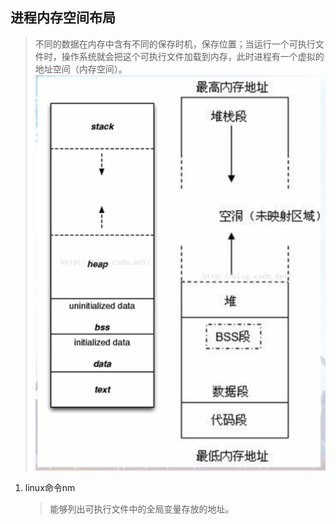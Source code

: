 ## 进程内存空间布局
> 不同的数据在内存中含有不同的保存时机，保存位置；当运行一个可执行文件时，操作系统就会把这个可执行文件加载到内存，此时进程有一个虚拟的地址空间（内存空间）。
![](../img/011.内存空间布局.png)

1. linux命令nm
   >能够列出可执行文件中的全局变量存放的地址。